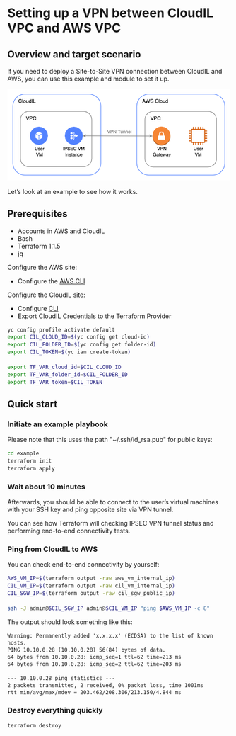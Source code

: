 # Setting up a VPN between CloudIL VPC and AWS VPC

## Overview and target scenario
If you need to deploy a Site-to-Site VPN connection between CloudIL and AWS, you can use this example and module to set it up.


<p align="center">
    <img src="vpn.png" alt="VPN tunnel between CloudIL and AWS diagram" width="800"/>
</p>


Let’s look at an example to see how it works.

## Prerequisites

- Accounts in AWS and CloudIL
- Bash
- Terraform 1.1.5
- jq

Configure the AWS site:
- Configure the [AWS CLI](https://docs.aws.amazon.com/cli/latest/userguide/cli-chap-configure.html)

Configure the CloudIL site:
- Configure [CLI](https://cloudil.co.il/docs/cli/quickstart) 
- Export CloudIL Credentials to the Terraform Provider

```bash
yc config profile activate default
export CIL_CLOUD_ID=$(yc config get cloud-id)
export CIL_FOLDER_ID=$(yc config get folder-id)
export CIL_TOKEN=$(yc iam create-token)

export TF_VAR_cloud_id=$CIL_CLOUD_ID
export TF_VAR_folder_id=$CIL_FOLDER_ID
export TF_VAR_token=$CIL_TOKEN
```

## Quick start

### Initiate an example playbook  

Please note that this uses the path "~/.ssh/id_rsa.pub" for public keys: 

```bash
cd example
terraform init
terraform apply
```

### Wait about 10 minutes

Afterwards, you should be able to connect to the user’s virtual machines with your SSH key and ping opposite site via VPN tunnel.

You can see how Terraform will checking IPSEC VPN tunnel status and performing end-to-end connectivity tests.


### Ping from CloudIL to AWS

You can check end-to-end connectivity by yourself:
```bash
AWS_VM_IP=$(terraform output -raw aws_vm_internal_ip)
CIL_VM_IP=$(terraform output -raw cil_vm_internal_ip)
CIL_SGW_IP=$(terraform output -raw cil_sgw_public_ip)

ssh -J admin@$CIL_SGW_IP admin@$CIL_VM_IP "ping $AWS_VM_IP -c 8"
```

The output should look something like this:
```
Warning: Permanently added 'x.x.x.x' (ECDSA) to the list of known hosts.
PING 10.10.0.28 (10.10.0.28) 56(84) bytes of data.
64 bytes from 10.10.0.28: icmp_seq=1 ttl=62 time=213 ms
64 bytes from 10.10.0.28: icmp_seq=2 ttl=62 time=203 ms

--- 10.10.0.28 ping statistics ---
2 packets transmitted, 2 received, 0% packet loss, time 1001ms
rtt min/avg/max/mdev = 203.462/208.306/213.150/4.844 ms
```


### Destroy everything quickly

```bash
terraform destroy
```
